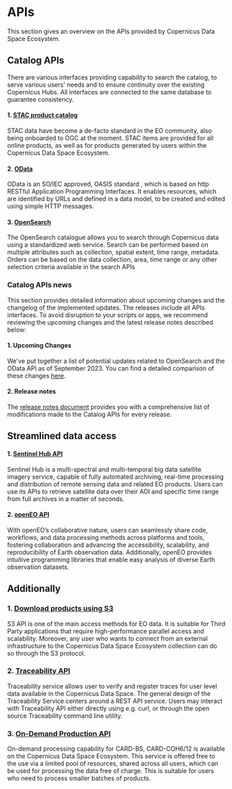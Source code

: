 # APIs 
This section gives an overview on the APIs provided by Copernicus Data Space Ecosystem.

## Catalog APIs
There are various interfaces providing capability to search the catalog, to serve various users'
needs and to ensure continuity over the existing Copernicus Hubs. All interfaces are connected to
the same database to guarantee consistency.

#### 1. [STAC product catalog](APIs/STAC.md)

STAC data have become a de-facto standard in the EO community, also being onboarded to OGC at the moment. STAC items are provided for all online products, as well as for products generated by users within the Copernicus Data Space Ecosystem.

#### 2. [OData](APIs/OData.qmd)

OData is an SO/IEC approved, OASIS standard , which is based on http RESTful Application Programming Interfaces. It enables resources, which are identified by URLs and defined in a data
model, to be created and edited using simple HTTP messages. 

#### 3. [OpenSearch](APIs/OpenSearch.qmd)

The OpenSearch catalogue allows you to search through Copernicus data using a standardized web service. Search can be performed based on multiple attributes such as collection, spatial extent, time range, metadata. Orders can be based
on the data collection, area, time range or any other selection criteria available in the search APIs

### Catalog APIs news
This section provides detailed information about upcoming changes and the changelog of the implemented updates. The releases include all APIs interfaces. To avoid disruption to your scripts or apps, we recommend reviewing the upcoming changes and the latest release notes described below:

#### 1. Upcoming Changes
We've put together a list of potential updates related to OpenSearch and the OData API as of September 2023. You can find a detailed comparison of these changes [here](APIs/UpcomingChanges.qmd).

#### 2. Release notes
The [release notes document](APIs/ReleaseNotes.qmd) provides you with a comprehensive list of modifications made to the Catalog APIs for every release.

## Streamlined data access

#### 1. [Sentinel Hub API](APIs/SentinelHub.md)

Sentinel Hub is a multi-spectral and multi-temporal big data satellite imagery service, capable of fully automated archiving, real-time processing and distribution of remote sensing data and related EO products. Users can use its APIs to retrieve satellite data over their AOI and specific time range from full archives in a matter of seconds.

#### 2. [openEO API](APIs/openEO/openEO.qmd)

With openEO’s collaborative nature, users can seamlessly share code, workflows, and data processing methods across platforms and tools, fostering collaboration and advancing the accessibility, scalability, and reproducibility of Earth observation data. Additionally, openEO provides intuitive programming libraries that enable easy analysis of diverse Earth observation datasets.

## Additionally 
### 1. [Download products using S3](APIs/S3.md)

S3 API is one of the main access methods for EO data. It is suitable for Third Party applications that require high-performance parallel access and scalability. Moreover, any user who wants to connect from an external infrastructure to the Copernicus Data Space Ecosystem collection can do so
through the S3 protocol.

### 2. [Traceability API](APIs/Traceability.md)

Traceability service allows user to verify and register traces for user level data available in the Copernicus Data Space. The general design of the Traceability Service centers around a REST API service. Users may interact with Traceability API either directly using e.g. curl, or through the open source Traceability command line utility.

### 3. [On-Demand Production API](APIs/On-Demand%20Production%20API.md)

On-demand processing capability for CARD-BS, CARD-COH6/12 is available on the Copernicus Data Space Ecosystem. This service is offered free to the use via a limited pool of resources, shared across all users, which can be used for processing the data free of charge. This is suitable for users who need to process smaller batches of products.



